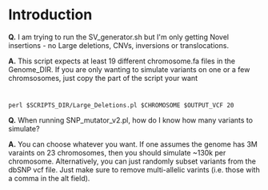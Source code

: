 # Introduction #

**Q.**  I am trying to run the SV\_generator.sh but I'm only getting Novel insertions - no Large deletions, CNVs, inversions or translocations.

**A.**  This script expects at least 19 different chromosome.fa files in the Genome\_DIR.  If you are only wanting to simulate variants on one or a few chromsosomes, just copy the part of the script your want
#
```
perl $SCRIPTS_DIR/Large_Deletions.pl $CHROMOSOME $OUTPUT_VCF 20
```


**Q.**  When running SNP\_mutator\_v2.pl, how do I know how many variants to simulate?

**A.**  You can choose whatever you want.  If one assumes the genome has 3M varaints on 23 chromosomes,  then you should simulate ~130k per chromosome.  Alternatively, you can just randomly subset variants from the dbSNP vcf file.  Just make sure to remove multi-allelic varints (i.e. those with a comma in the alt field).